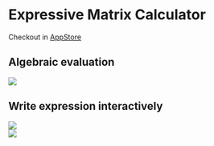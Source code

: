 # Expressive Matrix Calculator

Checkout in [AppStore](https://apps.apple.com/us/app/expressive-matrix-calculator/id1499036623?ls=1)

## Algebraic evaluation

![](https://raw.githubusercontent.com/ingun37/mat4ipad/master/preview/algebraic.gif)

## Write expression interactively

![](https://raw.githubusercontent.com/ingun37/mat4ipad/master/preview/interactive.gif)  
![](https://raw.githubusercontent.com/ingun37/mat4ipad/master/preview/handwriting.gif)